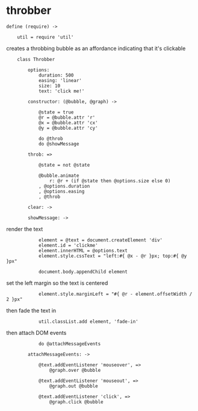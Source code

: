 throbber
========
	
	define (require) ->
		
		util = require 'util'

creates a throbbing bubble as an affordance indicating that it's clickable

		class Throbber

			options:
				duration: 500
				easing: 'linear'
				size: 10
				text: 'click me!'

			constructor: (@bubble, @graph) ->

				@state = true
				@r = @bubble.attr 'r'
				@x = @bubble.attr 'cx'
				@y = @bubble.attr 'cy'

				do @throb
				do @showMessage

			throb: =>

				@state = not @state

				@bubble.animate
					r: @r + (if @state then @options.size else 0)
				, @options.duration
				, @options.easing
				, @throb

			clear: ->

			showMessage: ->

render the text

				element = @text = document.createElement 'div'
				element.id = 'clickme'
				element.innerHTML = @options.text
				element.style.cssText = "left:#{ @x - @r }px; top:#{ @y }px"

				document.body.appendChild element

set the left margin so the text is centered

				element.style.marginLeft = "#{ @r - element.offsetWidth / 2 }px"

then fade the text in

				util.classList.add element, 'fade-in'

then attach DOM events

				do @attachMessageEvents

			attachMessageEvents: ->

				@text.addEventListener 'mouseover', =>
					@graph.over @bubble

				@text.addEventListener 'mouseout', =>
					@graph.out @bubble

				@text.addEventListener 'click', =>
					@graph.click @bubble